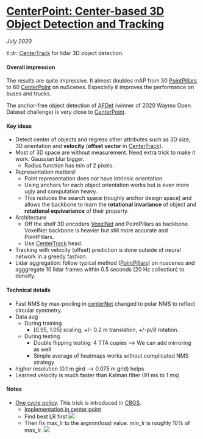 # [CenterPoint: Center-based 3D Object Detection and Tracking](https://arxiv.org/abs/2006.11275)

_July 2020_

tl;dr: [CenterTrack](centertrack.md) for lidar 3D object detection.

#### Overall impression
The results are quite impressive. It almost doubles mAP from 30 [PointPillars](pointpillars.md) to 60 [CenterPoint](centerpoint.md) on nuScenes. Especially it improves the performance on buses and trucks. 

The anchor-free object detection of [AFDet](afdet.md) (winner of 2020 Waymo Open Dataset challenge) is very close to [CenterPoint](centerpoint.md).

#### Key ideas
- Detect center of objects and regress other attributes such as 3D size, 3D orientation and **velocity** (**offset vector** in [CenterTrack](centertrack.md)).
- Most of 3D space are without measurement. Need extra trick to make it work. Gaussian blur bigger. 
	- Radius function has min of 2 pixels.
- Representation matters!
	- Point representation does not have intrinsic orientation.
	- Using anchors for each object orientation works but is even more ugly and computation heavy.
	- This reduces the search space (roughly anchor design space) and allows the backbone to learn the **rotational invariance** of object and **rotational equivariance** of their property.
- Architecture
	- Off the shelf 3D encoders [VoxelNet](voxelnet.md) and PointPillars as backbone. VoxelNet backbone is heavier but still more accurate and PointPillars.
	- Use [CenterTrack](centertrack.md) head.
- Tracking with velocity (offset) prediction is done outside of neural network in a greedy fashion.
- Lidar aggregation: follow typical method ([PointPillars](pointpillars.md)) on nuscenes and agggregate 10 lidar frames within 0.5 seconds (20 Hz collection) to densify. 

#### Technical details
- Fast NMS by max-pooling in [centerNet](centernet.md) changed to polar NMS to reflect circular symmetry.
- Data aug 
	- During training
		- [0.95, 1.05] scaling, +/- 0.2 m translation, +/-pi/8 rotation.
	- During testing 
		- Double flipping testing: 4 TTA copies --> We can add mirroring as well
		- Simple average of heatmaps works without complicated NMS strategy
- higher resolution (0.1 m gird --> 0.075 m grid) helps 
- Learned velocity is much faster than Kalman filter (91 ms to 1 ms)


#### Notes
- [One cycle policy](https://sgugger.github.io/the-1cycle-policy.html). This trick is introduced in [CBGS](cbgs.md).
	- [Implementation in center point](https://github.com/tianweiy/CenterPoint/blob/b66c1bdb49c051e104b3088cb9b9bea3d7a904a8/det3d/solver/learning_schedules_fastai.py#L77)
	- Find best LR first 
	![](https://sgugger.github.io/images/art2_courbe_lr.png)
	- Then fix max_lr to the argmin(loss) value. min_lr is roughly 10% of max_lr.
	![](https://sgugger.github.io/images/art5_full_schedule.png)

